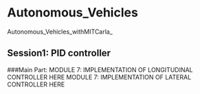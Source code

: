 # Autonomous_Vehicles
Autonomous_Vehicles_withMITCarla_

## Session1: PID controller

###Main Part:
 MODULE 7: IMPLEMENTATION OF LONGITUDINAL CONTROLLER HERE 
 MODULE 7: IMPLEMENTATION OF LATERAL CONTROLLER HERE 
